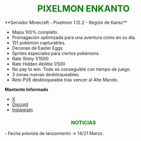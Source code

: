 
<div style="color: green; text-align: center;"><h1>PIXELMON ENKANTO</h1></div>
**Servidor Minecraft - Pixelmon 1.12.2 - Región de Kanto**

- Mapa 100% completo.
- Promagación optimizada para una aventura como en su día.
- 151 pokémon capturables.
- Decenas de Easter Eggs
- Sprites especiales para ciertos pokémons.
- Rate Shiny 1/1500
- Rate Hidden Abilitie 1/500
- No pay to win. Todo es conseguible con tiempo de juego.
- 3 zonas nuevas desbloqueables.
- Reto PVE desbloqueable tras vencer al Alto Mando.

**Mantente Informado**<br>
- [X](https://x.com/PixelmonenKanto)<br>
- [Discord](https://discord.gg/WvbrjUweCA)<br>
- [Instagram](https://www.instagram.com/pixelmonenkanto/) 

<div style="color: green; text-align: center;"><h3>NOTICIAS</h3></div>
- Fecha prevista de lanzamiento -> 14/21 Marzo.

